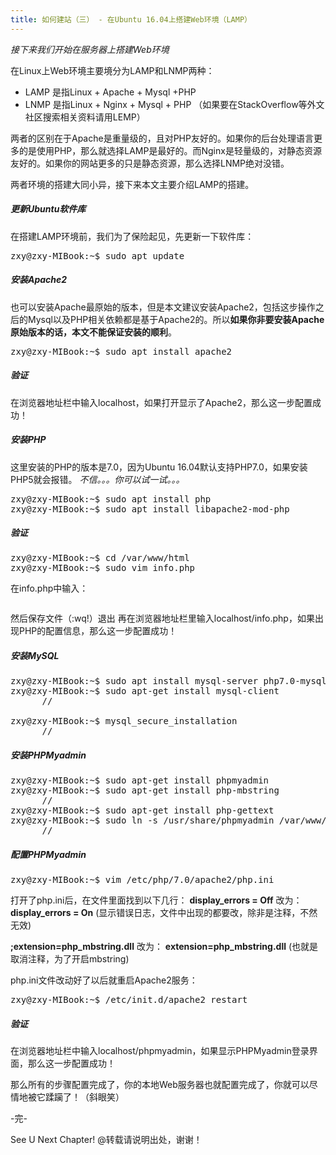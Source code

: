 ```yaml
---
title: 如何建站（三） - 在Ubuntu 16.04上搭建Web环境（LAMP）
---
```


*接下来我们开始在服务器上搭建Web环境*

在Linux上Web环境主要境分为LAMP和LNMP两种：
- LAMP 是指Linux + Apache + Mysql +PHP
- LNMP 是指Linux + Nginx + Mysql + PHP （如果要在StackOverflow等外文社区搜索相关资料请用LEMP）

两者的区别在于Apache是重量级的，且对PHP友好的。如果你的后台处理语言更多的是使用PHP，那么就选择LAMP是最好的。而Nginx是轻量级的，对静态资源友好的。如果你的网站更多的只是静态资源，那么选择LNMP绝对没错。

两者环境的搭建大同小异，接下来本文主要介绍LAMP的搭建。

##### 更新Ubuntu软件库

在搭建LAMP环境前，我们为了保险起见，先更新一下软件库：

<pre>zxy@zxy-MIBook:~$ sudo apt update</pre>

##### 安装Apache2

也可以安装Apache最原始的版本，但是本文建议安装Apache2，包括这步操作之后的Mysql以及PHP相关依赖都是基于Apache2的。所以**如果你非要安装Apache原始版本的话，本文不能保证安装的顺利**。

<pre>zxy@zxy-MIBook:~$ sudo apt install apache2</pre>

##### 验证

在浏览器地址栏中输入localhost，如果打开显示了Apache2，那么这一步配置成功！

##### 安装PHP

这里安装的PHP的版本是7.0，因为Ubuntu 16.04默认支持PHP7.0，如果安装PHP5就会报错。
*不信。。。你可以试一试。。。*

<pre>zxy@zxy-MIBook:~$ sudo apt install php 
zxy@zxy-MIBook:~$ sudo apt install libapache2-mod-php </pre>

##### 验证

<pre>zxy@zxy-MIBook:~$ cd /var/www/html
zxy@zxy-MIBook:~$ sudo vim info.php</pre>

在info.php中输入：
<pre><?php 
phpinfo();
 ?></pre>

然后保存文件（:wq!）退出
再在浏览器地址栏里输入localhost/info.php，如果出现PHP的配置信息，那么这一步配置成功！

##### 安装MySQL

<pre>zxy@zxy-MIBook:~$ sudo apt install mysql-server php7.0-mysql
zxy@zxy-MIBook:~$ sudo apt-get install mysql-client
      // <!--  /*  这是注释：这里会让你设置Mysql的密码  */ --> 

zxy@zxy-MIBook:~$ mysql_secure_installation 
      // <!--  /*  这是注释：这一项可以不用设置  */ --> </pre>

##### 安装PHPMyadmin

<pre>zxy@zxy-MIBook:~$ sudo apt-get install phpmyadmin
zxy@zxy-MIBook:~$ sudo apt-get install php-mbstring
      // <!--  /*  这是注释：这一步非常非常重要！千万别漏！  */ -->
zxy@zxy-MIBook:~$ sudo apt-get install php-gettext
zxy@zxy-MIBook:~$ sudo ln -s /usr/share/phpmyadmin /var/www/html/phpmyadmin
      // <!--  /*  这是注释：把phpmyadmin链接到Apache的默认目录/var/www/html下  */ --></pre>

##### 配置PHPMyadmin

<pre>zxy@zxy-MIBook:~$ vim /etc/php/7.0/apache2/php.ini </pre>

打开了php.ini后，在文件里面找到以下几行：
**display_errors = Off** 改为：
**display_errors = On** (显示错误日志，文件中出现的都要改，除非是注释，不然无效)


**;extension=php_mbstring.dll** 改为：
**extension=php_mbstring.dll** (也就是取消注释，为了开启mbstring)  

php.ini文件改动好了以后就重启Apache2服务：

<pre>zxy@zxy-MIBook:~$ /etc/init.d/apache2 restart </pre>

##### 验证

在浏览器地址栏中输入localhost/phpmyadmin，如果显示PHPMyadmin登录界面，那么这一步配置成功！

那么所有的步骤配置完成了，你的本地Web服务器也就配置完成了，你就可以尽情地被它蹂躏了！（斜眼笑）

-完-

See U Next Chapter!
@转载请说明出处，谢谢！
